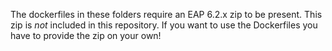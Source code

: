 The dockerfiles in these folders require an EAP 6.2.x zip to be present. This zip is _not_ included in this repository. If you want to use the Dockerfiles you have to provide the zip on your own!